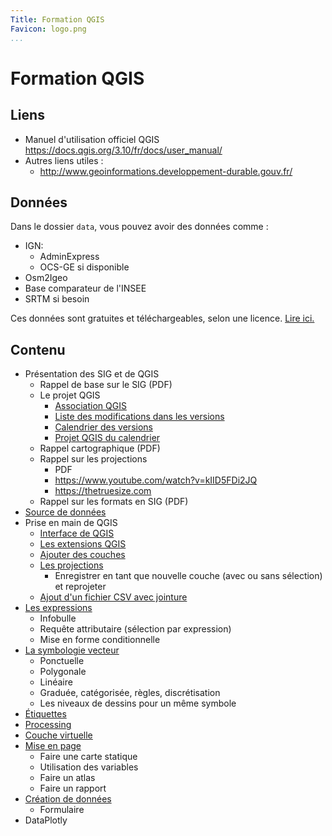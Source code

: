 ```yaml
---
Title: Formation QGIS
Favicon: logo.png
...
```


# Formation QGIS

## Liens

* Manuel d'utilisation officiel QGIS https://docs.qgis.org/3.10/fr/docs/user_manual/
* Autres liens utiles :
    * http://www.geoinformations.developpement-durable.gouv.fr/

## Données

Dans le dossier `data`, vous pouvez avoir des données comme :
 
* IGN:
    * AdminExpress
    * OCS-GE si disponible
* Osm2Igeo
* Base comparateur de l'INSEE
* SRTM si besoin

Ces données sont gratuites et téléchargeables, selon une licence. [Lire ici.](./source_de_donnees.md)

## Contenu

* Présentation des SIG et de QGIS
    * Rappel de base sur le SIG (PDF)
    * Le projet QGIS
        * [Association QGIS](https://www.qgis.org/fr/site/getinvolved/governance/index.html) 
        * [Liste des modifications dans les versions](https://changelog.qgis.org/en/qgis/)
        * [Calendrier des versions](https://www.qgis.org/fr/site/getinvolved/development/roadmap.html#release-schedule)
        * [Projet QGIS du calendrier](https://github.com/Gustry/qgis-roadmap-project)
    * Rappel cartographique (PDF)
    * Rappel sur les projections
        * PDF
        * https://www.youtube.com/watch?v=kIID5FDi2JQ
        * https://thetruesize.com
    * Rappel sur les formats en SIG (PDF)
* [Source de données](./source_de_donnees.md)
* Prise en main de QGIS
    * [Interface de QGIS](./01_interface.md)
    * [Les extensions QGIS](./extensions.md)
    * [Ajouter des couches](./02_ajout_couches.md)
    * [Les projections](./projections.md)
        * Enregistrer en tant que nouvelle couche (avec ou sans sélection) et reprojeter
    * [Ajout d'un fichier CSV avec jointure](./04_jointure_attributaire.md)
* [Les expressions](./03_expressions.md)
    * Infobulle
    * Requête attributaire (sélection par expression)
    * Mise en forme conditionnelle
* [La symbologie vecteur](./symbologie_vecteur.md)
    * Ponctuelle
    * Polygonale
    * Linéaire
    * Graduée, catégorisée, règles, discrétisation
    * Les niveaux de dessins pour un même symbole
* [Étiquettes](./etiquettes.md)
* [Processing](./processing.md)
* [Couche virtuelle](./couche_virtuelle.md)
* [Mise en page](./mise_en_page.md)
    * Faire une carte statique
    * Utilisation des variables
    * Faire un atlas
    * Faire un rapport
* [Création de données](./formulaire.md)
    * Formulaire
* DataPlotly
  